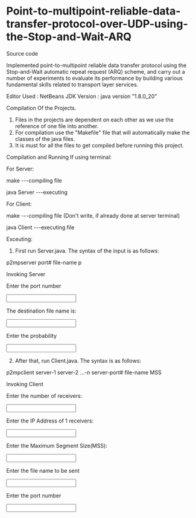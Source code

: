 # Point-to-multipoint-reliable-data-transfer-protocol-over-UDP-using-the-Stop-and-Wait-ARQ
Source code

Implemented point-to-multipoint reliable data transfer protocol using the Stop-and-Wait automatic repeat request (ARQ) scheme, and carry out 
a number of experiments to evaluate its performance by building various fundamental skills related to transport layer services.


Editor Used : NetBeans
JDK Version : java version "1.8.0_20"

Compilation Of the Projects.

1. Files in the projects are dependent on each other as we use the reference of one file into another.
2. For compilation use the "Makefile" file that will automatically make the classes of the java files. 
3. It is must for all the files to get compiled before running this project.

Compilation and Running If using terminal:

For Server:

make                 					---compiling file

java Server           				---executing 

For Client:

make          	          			       	---compiling file (Don't write, if already done at server terminal)

java Client      	                     	---executing file

Exceuting:

1. First run Server.java. The syntax of the input is as follows:

p2mpserver port# file-name p

Invoking Server

Enter the port number

<input>

The destination file name is: 

<input>

Enter the probability 

<input>


2. After that, run Client.java. The syntax is as follows:

p2mpclient server-1 server-2 ...-n server-port# file-name MSS

Invoking Client

Enter the number of receivers: 

<input>

Enter the IP Address of 1 receivers: 

<input>

Enter the Maximum Segment Size(MSS): 

<input>

Enter the file name to be sent

<input>

Enter the port number

<input>
